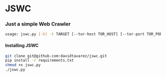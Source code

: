 # JSWC
### Just a simple Web Crawler
```bash
usage: jswc.py [-h] -t TARGET [--tor-host TOR_HOST] [--tor-port TOR_PORT]
```
#### Installing JSWC
```bash
git clone git@github.com:davidtavarez/jswc.git
pip install -r requirements.txt
chmod +x jswc.py
./jswc.py
```
